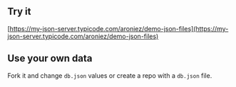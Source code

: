 ## Try it

[https://my-json-server.typicode.com/aroniez/demo-json-files](https://my-json-server.typicode.com/aroniez/demo-json-files)

## Use your own data

Fork it and change `db.json` values or create a repo with a `db.json` file.
